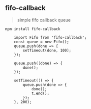 ## fifo-callback

> simple fifo callback queue

```
npm install fifo-callback
```

```
    import Fifo from 'fifo-callback';
    const queue = new Fifo();
    queue.push(done => {
        setTimeout(done, 100);
    });

    queue.push((done) => {
        done();
    });

    setTimeout(() => {
        queue.push(done => {
            done();
            t.end();
        });
    }, 200);
```